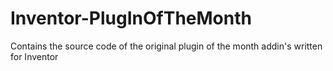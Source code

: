 # Inventor-PlugInOfTheMonth
Contains the source code of the original plugin of the month addin's written for Inventor
